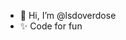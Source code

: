 - 👋 Hi, I’m @lsdoverdose
- ✨ Code for fun

<!---
lsdoverdose/lsdoverdose is a ✨ special ✨ repository because its `README.md` (this file) appears on your GitHub profile.
You can click the Preview link to take a look at your changes.
--->
